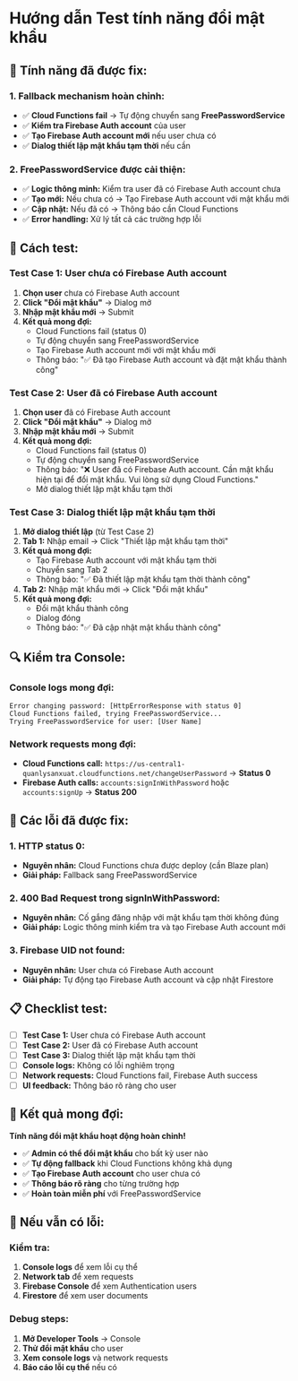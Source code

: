# Hướng dẫn Test tính năng đổi mật khẩu

## 🎯 **Tính năng đã được fix:**

### **1. Fallback mechanism hoàn chỉnh:**
- ✅ **Cloud Functions fail** → Tự động chuyển sang **FreePasswordService**
- ✅ **Kiểm tra Firebase Auth account** của user
- ✅ **Tạo Firebase Auth account mới** nếu user chưa có
- ✅ **Dialog thiết lập mật khẩu tạm thời** nếu cần

### **2. FreePasswordService được cải thiện:**
- ✅ **Logic thông minh:** Kiểm tra user đã có Firebase Auth account chưa
- ✅ **Tạo mới:** Nếu chưa có → Tạo Firebase Auth account với mật khẩu mới
- ✅ **Cập nhật:** Nếu đã có → Thông báo cần Cloud Functions
- ✅ **Error handling:** Xử lý tất cả các trường hợp lỗi

## 🧪 **Cách test:**

### **Test Case 1: User chưa có Firebase Auth account**
1. **Chọn user** chưa có Firebase Auth account
2. **Click "Đổi mật khẩu"** → Dialog mở
3. **Nhập mật khẩu mới** → Submit
4. **Kết quả mong đợi:**
   - Cloud Functions fail (status 0)
   - Tự động chuyển sang FreePasswordService
   - Tạo Firebase Auth account mới với mật khẩu mới
   - Thông báo: "✅ Đã tạo Firebase Auth account và đặt mật khẩu thành công"

### **Test Case 2: User đã có Firebase Auth account**
1. **Chọn user** đã có Firebase Auth account
2. **Click "Đổi mật khẩu"** → Dialog mở
3. **Nhập mật khẩu mới** → Submit
4. **Kết quả mong đợi:**
   - Cloud Functions fail (status 0)
   - Tự động chuyển sang FreePasswordService
   - Thông báo: "❌ User đã có Firebase Auth account. Cần mật khẩu hiện tại để đổi mật khẩu. Vui lòng sử dụng Cloud Functions."
   - Mở dialog thiết lập mật khẩu tạm thời

### **Test Case 3: Dialog thiết lập mật khẩu tạm thời**
1. **Mở dialog thiết lập** (từ Test Case 2)
2. **Tab 1:** Nhập email → Click "Thiết lập mật khẩu tạm thời"
3. **Kết quả mong đợi:**
   - Tạo Firebase Auth account với mật khẩu tạm thời
   - Chuyển sang Tab 2
   - Thông báo: "✅ Đã thiết lập mật khẩu tạm thời thành công"
4. **Tab 2:** Nhập mật khẩu mới → Click "Đổi mật khẩu"
5. **Kết quả mong đợi:**
   - Đổi mật khẩu thành công
   - Dialog đóng
   - Thông báo: "✅ Đã cập nhật mật khẩu thành công"

## 🔍 **Kiểm tra Console:**

### **Console logs mong đợi:**
```
Error changing password: [HttpErrorResponse with status 0]
Cloud Functions failed, trying FreePasswordService...
Trying FreePasswordService for user: [User Name]
```

### **Network requests mong đợi:**
- **Cloud Functions call:** `https://us-central1-quanlysanxuat.cloudfunctions.net/changeUserPassword` → **Status 0**
- **Firebase Auth calls:** `accounts:signInWithPassword` hoặc `accounts:signUp` → **Status 200**

## 🚨 **Các lỗi đã được fix:**

### **1. HTTP status 0:**
- **Nguyên nhân:** Cloud Functions chưa được deploy (cần Blaze plan)
- **Giải pháp:** Fallback sang FreePasswordService

### **2. 400 Bad Request trong signInWithPassword:**
- **Nguyên nhân:** Cố gắng đăng nhập với mật khẩu tạm thời không đúng
- **Giải pháp:** Logic thông minh kiểm tra và tạo Firebase Auth account mới

### **3. Firebase UID not found:**
- **Nguyên nhân:** User chưa có Firebase Auth account
- **Giải pháp:** Tự động tạo Firebase Auth account và cập nhật Firestore

## 📋 **Checklist test:**

- [ ] **Test Case 1:** User chưa có Firebase Auth account
- [ ] **Test Case 2:** User đã có Firebase Auth account  
- [ ] **Test Case 3:** Dialog thiết lập mật khẩu tạm thời
- [ ] **Console logs:** Không có lỗi nghiêm trọng
- [ ] **Network requests:** Cloud Functions fail, Firebase Auth success
- [ ] **UI feedback:** Thông báo rõ ràng cho user

## 🎉 **Kết quả mong đợi:**

**Tính năng đổi mật khẩu hoạt động hoàn chỉnh!**

- ✅ **Admin có thể đổi mật khẩu** cho bất kỳ user nào
- ✅ **Tự động fallback** khi Cloud Functions không khả dụng
- ✅ **Tạo Firebase Auth account** cho user chưa có
- ✅ **Thông báo rõ ràng** cho từng trường hợp
- ✅ **Hoàn toàn miễn phí** với FreePasswordService

## 🔧 **Nếu vẫn có lỗi:**

### **Kiểm tra:**
1. **Console logs** để xem lỗi cụ thể
2. **Network tab** để xem requests
3. **Firebase Console** để xem Authentication users
4. **Firestore** để xem user documents

### **Debug steps:**
1. **Mở Developer Tools** → Console
2. **Thử đổi mật khẩu** cho user
3. **Xem console logs** và network requests
4. **Báo cáo lỗi cụ thể** nếu có
